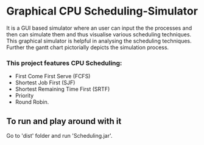 # Graphical CPU Scheduling-Simulator
It is a GUI based simulator where an user can input the the processes and then can simulate them and thus visualise various scheduling techniques.
This graphical simulator is helpful in analysing the scheduling techniques. Further the gantt chart pictorially depicts the simulation process.

### This project features CPU Scheduling:
* First Come First Serve (FCFS)
* Shortest Job First (SJF)
* Shortest Remaining Time First (SRTF)
* Priority
* Round Robin.

## To run and play around with it
Go to 'dist' folder and run 'Scheduling.jar'.
